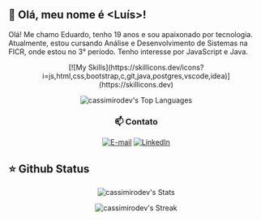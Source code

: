 ## 👾 Olá, meu nome é <Luís>!

Olá! Me chamo Eduardo, tenho 19 anos e sou apaixonado por tecnologia. Atualmente, estou cursando Análise e Desenvolvimento de Sistemas na FICR, onde estou no 3° período. Tenho interesse por JavaScript e Java.

<div align="center">
   [![My Skills](https://skillicons.dev/icons?i=js,html,css,bootstrap,c,git,java,postgres,vscode,idea)](https://skillicons.dev)
</div>



<div align="center">

   ![cassimirodev's Top Languages](https://github-readme-stats.vercel.app/api/top-langs/?username=cassimirodev&theme=dark&show_icons=true&hide_border=false&layout=compact)

 
    
  <h3> 📫 Contato </h3>

  [![E-mail](https://custom-icon-badges.demolab.com/badge/-Email-dc262d?style=for-the-badge&logo=mail&logoColor=white)](mailto:luiseduardocass06@gmail.com)
  [![LinkedIn](https://custom-icon-badges.demolab.com/badge/-LinkedIn-0A66C2?style=for-the-badge&logo=linkedin-app-white-icon)](https://www.linkedin.com/in/luiseduardocassimiro/)

</div>

## ⭐ Github Status

<div align="center" > 

![cassimirodev's Stats](https://github-readme-stats.vercel.app/api?username=cassimirodev&theme=dark&show_icons=true&hide_border=false&count_private=true)

![cassimirodev's Streak](https://github-readme-streak-stats.herokuapp.com/?user=cassimirodev&theme=dark&hide_border=false)

</div> 
